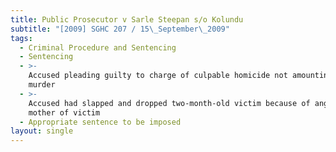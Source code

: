 ```yaml
---
title: Public Prosecutor v Sarle Steepan s/o Kolundu
subtitle: "[2009] SGHC 207 / 15\_September\_2009"
tags:
  - Criminal Procedure and Sentencing
  - Sentencing
  - >-
    Accused pleading guilty to charge of culpable homicide not amounting to
    murder
  - >-
    Accused had slapped and dropped two-month-old victim because of anger with
    mother of victim
  - Appropriate sentence to be imposed
layout: single
---
```


